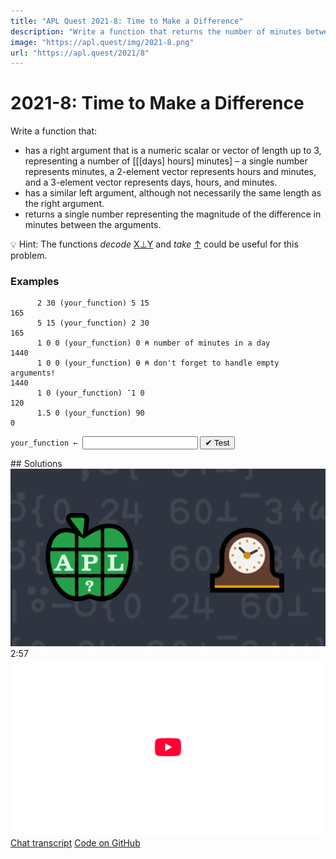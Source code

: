```yaml
---
title: "APL Quest 2021-8: Time to Make a Difference"
description: "Write a function that returns the number of minutes between two timestamps."
image: "https://apl.quest/img/2021-8.png"
url: "https://apl.quest/2021/8"
---
```


# <span class=s>2021-</span>8: Time to Make a Difference

<!-- Write a function that returns the number of minutes between two timestamps. -->

Write a function that:

- has a right argument that is a numeric scalar or vector of length up to 3, representing a number of [[[days] hours] minutes] – a single number represents minutes, a 2-element vector represents hours and minutes, and a 3-element vector represents days, hours, and minutes.
- has a similar left argument, although not necessarily the same length as the right argument.
- returns a single number representing the magnitude of the difference in minutes between the arguments.

💡 Hint: The functions <em>decode</em> <a href="https://help.dyalog.com/latest/#Language/Primitive%20Functions/Decode.htm" class="language-APL" target="_blank">X⊥Y</a> and <em>take</em> <a href="https://help.dyalog.com/latest/#Language/Primitive%20Functions/Take.htm" class="language-APL" target="_blank">↑</a>  could be useful for this problem.

### Examples

```APL
      2 30 (your_function) 5 15
165
      5 15 (your_function) 2 30
165
      1 0 0 (your_function) 0 ⍝ number of minutes in a day
1440
      1 0 0 (your_function) ⍬ ⍝ don't forget to handle empty arguments!
1440
      1 0 (your_function) ¯1 0
120
      1.5 0 (your_function) 90
0
```
<div class="pdiv">
  <code onclick="p_Input.focus()">your_function ← </code><input id="p_Input" autocomplete="off" spellcheck="false" oninput="this.parentElement.querySelector`button`.disabled=false;localStorage.setItem(window.location.pathname,this.value)" onkeypress="subm(event)">
  <button onclick="alert$.next`Testing…`;submitSolution`p`" class="md-button md-button--primary">&#x2714; Test</button>
</div>
<blockquote id="p_Output"></blockquote>
## Solutions
<div onclick="play(this)" title="Video on YouTube" class="yt">
<img alt="Video Thumbnail" src="../../img/2021-8.png">
<time>2:57</time>
<img alt="YouTube" src="../../img/yt-big.png">
</div>
<a href="https://chat.stackexchange.com/transcript/52405?m=64533505#64533505" target="_blank" class="md-button md-button--primary">Chat transcript</a>
<a href="https://github.com/abrudz/apl_quest/tree/main/2021/8.apl" target="_blank" class="md-button md-button--primary right">Code on GitHub</a>

<script>
    testCases={"a":[["2 30","5 15"],["5 15","2 30"],["1 0 0","0"],["1 0","¯1 0"],["1.5 0","90"],["¯100+?1⍴200","¯100+?1⍴200"],["¯100+?1⍴200","¯100+?2⍴200"],["¯100+?1⍴200","¯100+?3⍴200"],["¯100+?1⍴200","¯100+?⍬⍴200"],["¯100+?2⍴200","¯100+?1⍴200"],["¯100+?2⍴200","¯100+?2⍴200"],["¯100+?2⍴200","¯100+?3⍴200"],["¯100+?2⍴200","¯100+?⍬⍴200"],["¯100+?3⍴200","¯100+?1⍴200"],["¯100+?3⍴200","¯100+?2⍴200"],["¯100+?3⍴200","¯100+?3⍴200"],["¯100+?3⍴200","¯100+?⍬⍴200"],["¯100+?⍬⍴200","¯100+?1⍴200"],["¯100+?⍬⍴200","¯100+?2⍴200"],["¯100+?⍬⍴200","¯100+?3⍴200"],["¯100+?⍬⍴200","¯100+?⍬⍴200"]],"b":[["⍬","¯100+?1⍴200"],["⍬","¯100+?2⍴200"],["⍬","¯100+?3⍴200"],["⍬","¯100+?⍬⍴200"],["¯100+?1⍴200","⍬"],["¯100+?2⍴200","⍬"],["¯100+?3⍴200","⍬"],["¯100+?3⍴200","⍬"],["⍬","⍬"]],"f":"{|-/(0 24 60⊥¯3∘↑)¨⍺⍵}","p":","}
    p_Input.value=localStorage.getItem(window.location.pathname)
    play=e=>e.outerHTML=`<iframe src="https://www.youtube.com/embed/hQFMjRPFioI?list=PLYKQVqyrAEj9wDIUyLDGtDAFTKY38BUMN&autoplay=1" title="<span class=s>2021-</span>8: Time to Make a Difference (APL Quest 2021-8)" frameborder="0" allow="accelerometer; autoplay; clipboard-write; encrypted-media; gyroscope; picture-in-picture; web-share" referrerpolicy="strict-origin-when-cross-origin" allowfullscreen></iframe>`
</script>
